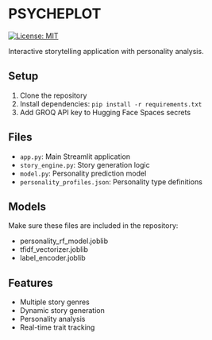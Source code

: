 # PSYCHEPLOT

[![License: MIT](https://img.shields.io/badge/License-MIT-yellow.svg)](https://opensource.org/licenses/MIT)

Interactive storytelling application with personality analysis.

## Setup
1. Clone the repository
2. Install dependencies: `pip install -r requirements.txt`
3. Add GROQ API key to Hugging Face Spaces secrets

## Files
- `app.py`: Main Streamlit application
- `story_engine.py`: Story generation logic
- `model.py`: Personality prediction model
- `personality_profiles.json`: Personality type definitions

## Models
Make sure these files are included in the repository:
- personality_rf_model.joblib
- tfidf_vectorizer.joblib
- label_encoder.joblib

## Features
- Multiple story genres
- Dynamic story generation
- Personality analysis
- Real-time trait tracking
